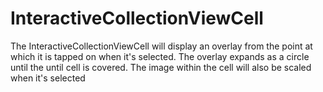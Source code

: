 # InteractiveCollectionViewCell

The InteractiveCollectionViewCell will display an overlay from the point at which it is tapped on when it's selected.  The overlay expands as a circle until the until cell is covered.  The image within the cell will also be scaled when it's selected
